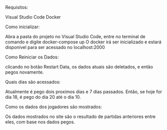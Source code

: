 Requisitos:

Visual Studio Code
Docker

Como inicializar:

Abra a pasta do projeto no Visual Studio Code, entre no terminal de comando e digite docker-compose up
O docker irá ser inicializado e estará disponivel para ser acessado no localhost:2000

Como Reiniciar os Dados:

clicando no botão Restart Data, os dados atuais são deletados, e então pegos novamente.

Quais dias são acessados:

Atualmente é pego dois proximos dias e 7 dias passados. Então, se hoje for dia 18, é pego do dia 20 até o dia 10.

Como os dados dos jogadores são mostrados:

Os dados mostrados no site são o resultado de partidas anteriores entre eles, com base nos dados pegos.